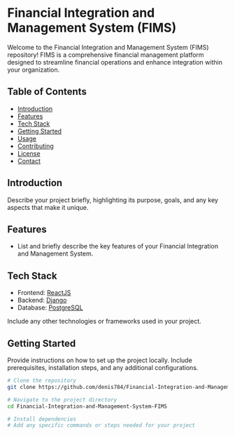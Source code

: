 # Financial Integration and Management System (FIMS)

Welcome to the Financial Integration and Management System (FIMS) repository! FIMS is a comprehensive financial management platform designed to streamline financial operations and enhance integration within your organization.

## Table of Contents

- [Introduction](#introduction)
- [Features](#features)
- [Tech Stack](#tech-stack)
- [Getting Started](#getting-started)
- [Usage](#usage)
- [Contributing](#contributing)
- [License](#license)
- [Contact](#contact)

## Introduction

Describe your project briefly, highlighting its purpose, goals, and any key aspects that make it unique.

## Features

- List and briefly describe the key features of your Financial Integration and Management System.

## Tech Stack

- Frontend: [ReactJS](https://reactjs.org/)
- Backend: [Django](https://www.djangoproject.com/)
- Database: [PostgreSQL](https://www.postgresql.org/)

Include any other technologies or frameworks used in your project.

## Getting Started

Provide instructions on how to set up the project locally. Include prerequisites, installation steps, and any additional configurations.

```bash
# Clone the repository
git clone https://github.com/denis784/Financial-Integration-and-Management-System-FIMS.git

# Navigate to the project directory
cd Financial-Integration-and-Management-System-FIMS

# Install dependencies
# Add any specific commands or steps needed for your project
